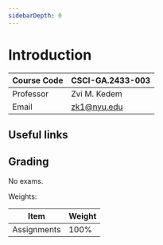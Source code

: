 ```yaml
---
sidebarDepth: 0
---
```


# Introduction

| Course Code | CSCI-GA.2433-003           |
| ----------- | -------------------------- |
| Professor   | Zvi M. Kedem               |
| Email       | [zk1@nyu.edu](zk1@nyu.edu) |

## Useful links

## Grading

No exams.

Weights:

| Item        | Weight |
| ----------- | ------ |
| Assignments | 100%   |
